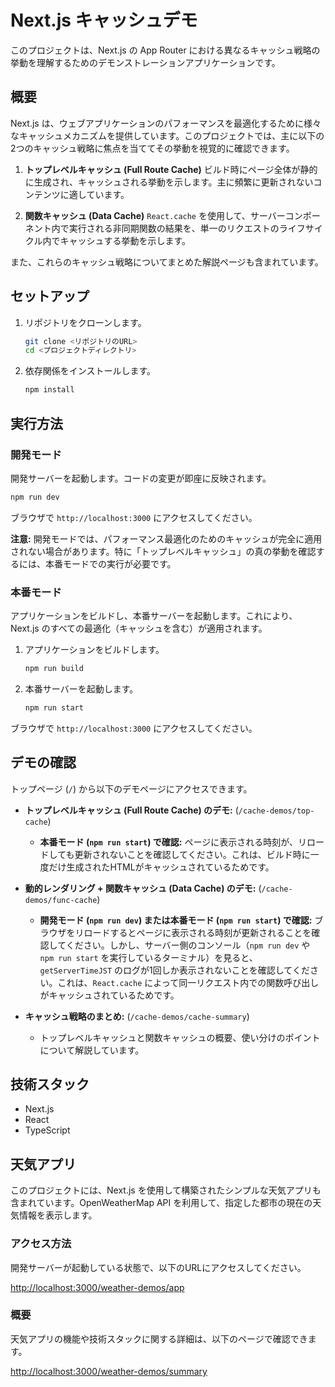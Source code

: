 # Next.js キャッシュデモ

このプロジェクトは、Next.js の App Router における異なるキャッシュ戦略の挙動を理解するためのデモンストレーションアプリケーションです。

## 概要

Next.js は、ウェブアプリケーションのパフォーマンスを最適化するために様々なキャッシュメカニズムを提供しています。このプロジェクトでは、主に以下の2つのキャッシュ戦略に焦点を当ててその挙動を視覚的に確認できます。

1.  **トップレベルキャッシュ (Full Route Cache)**
    ビルド時にページ全体が静的に生成され、キャッシュされる挙動を示します。主に頻繁に更新されないコンテンツに適しています。

2.  **関数キャッシュ (Data Cache)**
    `React.cache` を使用して、サーバーコンポーネント内で実行される非同期関数の結果を、単一のリクエストのライフサイクル内でキャッシュする挙動を示します。

また、これらのキャッシュ戦略についてまとめた解説ページも含まれています。

## セットアップ

1.  リポジトリをクローンします。
    ```bash
    git clone <リポジトリのURL>
    cd <プロジェクトディレクトリ>
    ```
2.  依存関係をインストールします。
    ```bash
    npm install
    ```

## 実行方法

### 開発モード

開発サーバーを起動します。コードの変更が即座に反映されます。

```bash
npm run dev
```

ブラウザで `http://localhost:3000` にアクセスしてください。

**注意:** 開発モードでは、パフォーマンス最適化のためのキャッシュが完全に適用されない場合があります。特に「トップレベルキャッシュ」の真の挙動を確認するには、本番モードでの実行が必要です。

### 本番モード

アプリケーションをビルドし、本番サーバーを起動します。これにより、Next.js のすべての最適化（キャッシュを含む）が適用されます。

1.  アプリケーションをビルドします。
    ```bash
    npm run build
    ```
2.  本番サーバーを起動します。
    ```bash
    npm run start
    ```

ブラウザで `http://localhost:3000` にアクセスしてください。

## デモの確認

トップページ (`/`) から以下のデモページにアクセスできます。

*   **トップレベルキャッシュ (Full Route Cache) のデモ:** (`/cache-demos/top-cache`)
    *   **本番モード (`npm run start`) で確認:** ページに表示される時刻が、リロードしても更新されないことを確認してください。これは、ビルド時に一度だけ生成されたHTMLがキャッシュされているためです。

*   **動的レンダリング + 関数キャッシュ (Data Cache) のデモ:** (`/cache-demos/func-cache`)
    *   **開発モード (`npm run dev`) または本番モード (`npm run start`) で確認:** ブラウザをリロードするとページに表示される時刻が更新されることを確認してください。しかし、サーバー側のコンソール（`npm run dev` や `npm run start` を実行しているターミナル）を見ると、`getServerTimeJST` のログが1回しか表示されないことを確認してください。これは、`React.cache` によって同一リクエスト内での関数呼び出しがキャッシュされているためです。

*   **キャッシュ戦略のまとめ:** (`/cache-demos/cache-summary`)
    *   トップレベルキャッシュと関数キャッシュの概要、使い分けのポイントについて解説しています。

## 技術スタック

*   Next.js
*   React
*   TypeScript

## 天気アプリ

このプロジェクトには、Next.js を使用して構築されたシンプルな天気アプリも含まれています。OpenWeatherMap API を利用して、指定した都市の現在の天気情報を表示します。

### アクセス方法

開発サーバーが起動している状態で、以下のURLにアクセスしてください。

[http://localhost:3000/weather-demos/app](http://localhost:3000/weather-demos/app)

### 概要

天気アプリの機能や技術スタックに関する詳細は、以下のページで確認できます。

[http://localhost:3000/weather-demos/summary](http://localhost:3000/weather-demos/summary)

